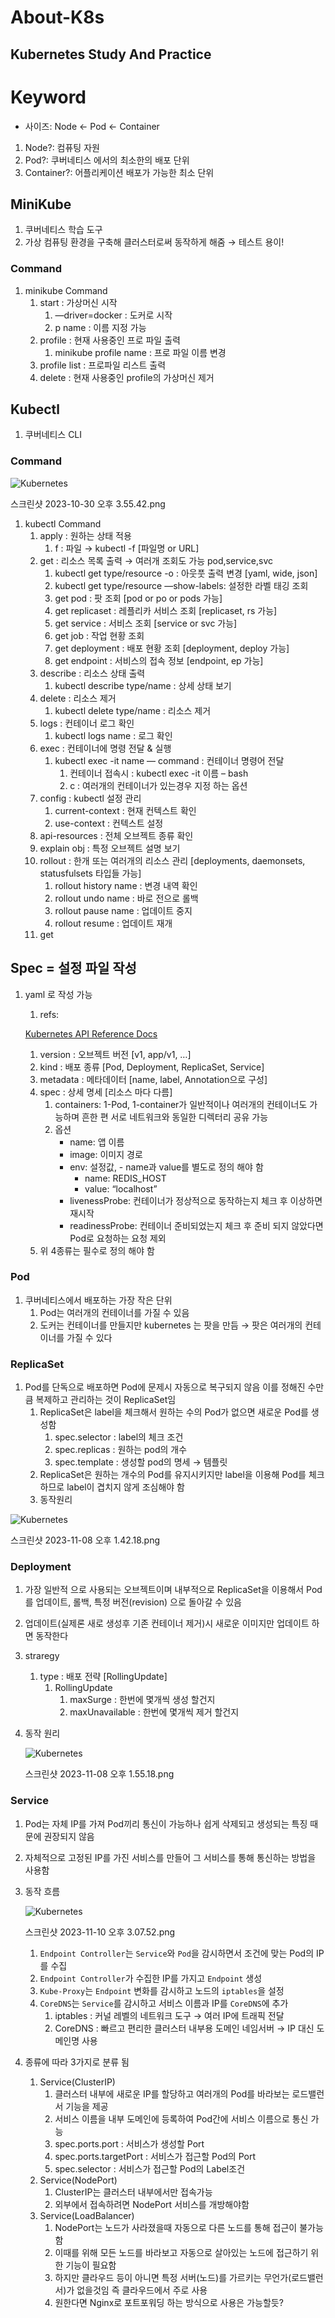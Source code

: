 # About-K8s
Kubernetes Study And Practice 
---
# Keyword

- 사이즈: Node ← Pod ← Container
1. Node?: 컴퓨팅 자원
2. Pod?: 쿠버네티스 에서의 최소한의 배포 단위
3. Container?: 어플리케이션 배포가 가능한 최소 단위

## MiniKube

1. 쿠버네티스 학습 도구
2. 가상 컴퓨팅 환경을 구축해 클러스터로써 동작하게 해줌 → 테스트 용이!

### Command

1. minikube Command
    1. start : 가상머신 시작
        1. —driver=docker : 도커로 시작
        2. p name : 이름 지정 가능
    2. profile : 현재 사용중인 프로 파일 출력
        1. minikube profile name : 프로 파일 이름 변경
    3. profile list : 프로파일 리스트 출력
    4. delete : 현재 사용중인 profile의 가상머신 제거

## Kubectl

1. 쿠버네티스 CLI

### Command

![Kubernetes](./resource/alias_command.png)

스크린샷 2023-10-30 오후 3.55.42.png

1. kubectl Command
    1. apply : 원하는 상태 적용
        1. f : 파일 → kubectl -f [파일명 or URL]
    2. get : 리소스 목록 출력 → 여러개 조회도 가능 pod,service,svc
        1. kubectl get type/resource -o : 아웃풋 출력 변경 [yaml, wide, json]
        2. kubectl get type/resource —show-labels: 설정한 라벨 태깅 조회
        3. get pod : 팟 조회 [pod or po or pods 가능]
        4. get replicaset : 레플리카 서비스 조회 [replicaset, rs 가능]
        5. get service : 서비스 조회 [service or svc 가능]
        6. get job : 작업 현황 조회
        7. get deployment : 배포 현황 조회 [deployment, deploy 가능]
        8. get endpoint : 서비스의 접속 정보 [endpoint, ep 가능]
    3. describe : 리소스 상태 출력
        1. kubectl describe type/name : 상세 상태 보기
    4. delete : 리소스 제거
        1. kubectl delete type/name : 리소스 제거
    5. logs : 컨테이너 로그 확인
        1. kubectl logs name : 로그 확인
    6. exec : 컨테이너에 명령 전달 & 실행
        1. kubectl exec -it name — command : 컨테이너 명령어 전달
            1. 컨테이너 접속시 : kubectl exec -it 이름 – bash
            2. c : 여러개의 컨테이너가 있는경우 지정 하는 옵션
    7. config : kubectl 설정 관리
        1. current-context : 현재 컨텍스트 확인
        2. use-context : 컨텍스트 설정
    8. api-resources : 전체 오브젝트 종류 확인
    9. explain obj : 특정 오브젝트 설명 보기
    10. rollout : 한개 또는 여러개의 리소스 관리 [deployments, daemonsets, statusfulsets 타입들 가능]
        1. rollout history name : 변경 내역 확인
        2. rollout undo name : 바로 전으로 롤백
        3. rollout pause name : 업데이트 중지
        4. rollout resume : 업데이트 재개
    11. get

## Spec = 설정 파일 작성

1. yaml 로 작성 가능
    1. refs:
    
    [Kubernetes API Reference Docs](https://kubernetes.io/docs/reference/generated/kubernetes-api/v1.23/#podspec-v1-core)
    
    1. version : 오브젝트 버전 [v1, app/v1, …]
    2. kind : 배포 종류 [Pod, Deployment, ReplicaSet, Service]
    3. metadata : 메타데이터 [name, label, Annotation으로 구성]
    4. spec : 상세 명세 [리소스 마다 다름]
        1. containers: 1-Pod, 1-container가 일반적이나 여러개의 컨테이너도 가능하며
        흔한 편 서로 네트워크와 동일한 디렉터리 공유 가능
        2. 옵션
            - name: 앱 이름
            - image: 이미지 경로
            - env: 설정값, - name과 value를 별도로 정의 해야 함
                - name: REDIS_HOST
                - value: “localhost”
            - livenessProbe: 컨테이너가 정상적으로 동작하는지 체크 후 이상하면 재시작
            - readinessProbe: 컨테이너 준비되었는지 체크 후 준비 되지 않았다면 Pod로 요청하는 요청 제외
    5. 위 4종류는 필수로 정의 해야 함

### Pod

1. 쿠버네티스에서 배포하는 가장 작은 단위
    1. Pod는 여러개의 컨테이너를 가질 수 있음
    2. 도커는 컨테이너를 만들지만 kubernetes 는 팟을 만듬 → 팟은 여러개의 컨테이너를 가질 수 있다

### ReplicaSet

1. Pod를 단독으로 배포하면 Pod에 문제시 자동으로 복구되지 않음
이를 정해진 수만큼 복제하고 관리하는 것이 ReplicaSet임
    1. ReplicaSet은 label을 체크해서 원하는 수의 Pod가 없으면 새로운 Pod를 생성함
        1. spec.selector : label의 체크 조건
        2. spec.replicas : 원하는 pod의 개수
        3. spec.template : 생성할 pod의 명세 → 템플릿
    2. ReplicaSet은 원하는 개수의 Pod를 유지시키지만 label을 이용해 Pod를 체크하므로
    label이 겹치지 않게 조심해야 함
    3. 동작원리

![Kubernetes](./resource/replicaset_flow.png)

스크린샷 2023-11-08 오후 1.42.18.png

### Deployment

1. 가장 일반적 으로 사용되는 오브젝트이며 내부적으로 ReplicaSet을 이용해서
Pod를 업데이트, 롤백, 특정 버전(revision) 으로 돌아갈 수 있음
2. 업데이트(실제론 새로 생성후 기존 컨테이너 제거)시 새로운 이미지만 업데이트 하면 동작한다
3. straregy
    1. type : 배포 전략 [RollingUpdate]
        1. RollingUpdate
            1. maxSurge : 한번에 몇개씩 생성 할건지
            2. maxUnavailable : 한번에 몇개씩 제거 할건지
4. 동작 원리
    
    ![Kubernetes](./resource/deployment_flow.png)
    
    스크린샷 2023-11-08 오후 1.55.18.png
    

### Service

1. Pod는 자체 IP를 가져 Pod끼리 통신이 가능하나 쉽게 삭제되고 생성되는 특징 때문에 권장되지 않음
2. 자체적으로 고정된 IP를 가진 서비스를 만들어 그 서비스를 통해 통신하는 방법을 사용함
3. 동작 흐름
    
    ![Kubernetes](./resource/service_flow.png)
    
    스크린샷 2023-11-10 오후 3.07.52.png
    
    1. `Endpoint Controller`는 `Service`와 `Pod`을 감시하면서 조건에 맞는 Pod의 IP를 수집
    2. `Endpoint Controller`가 수집한 IP를 가지고 `Endpoint` 생성
    3. `Kube-Proxy`는 `Endpoint` 변화를 감시하고 노드의 `iptables`을 설정
    4. `CoreDNS`는 `Service`를 감시하고 서비스 이름과 IP를 `CoreDNS`에 추가
        1. iptables : 커널 레벨의 네트워크 도구 → 여러 IP에 트래픽 전달
        2. CoreDNS : 빠르고 편리한 클러스터 내부용 도메인 네임서버 → IP 대신 도메인명 사용
4. 종류에 따라 3가지로 분류 됨
    1. Service(ClusterIP)
        1. 클러스터 내부에 새로운 IP를 할당하고 여러개의 Pod를 바라보는 로드밸런서 기능을 제공
        2. 서비스 이름을 내부 도메인에 등록하여 Pod간에 서비스 이름으로 통신 가능
        3. spec.ports.port : 서비스가 생성할 Port
        4. spec.ports.targetPort : 서비스가 접근할 Pod의 Port
        5. spec.selector : 서비스가 접근할 Pod의 Label조건
    2. Service(NodePort)
        1. ClusterIP는 클러스터 내부에서만 접속가능
        2. 외부에서 접속하려면 NodePort 서비스를 개방해야함
    3. Service(LoadBalancer)
        1. NodePort는 노드가 사라졌을때 자동으로 다른 노드를 통해 접근이 불가능함
        2. 이때를 위해 모든 노드를 바라보고 자동으로 살아있는 노드에 접근하기 위한 기능이 필요함
        3. 하지만 클라우드 등이 아니면 특정 서버(노드)를 가르키는 무언가(로드밸런서)가 없을것임
        즉 클라우드에서 주로 사용
        4. 원한다면 Nginx로 포트포워딩 하는 방식으로 사용은 가능할듯?
